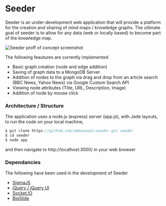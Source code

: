 # Seeder 

Seeder is an under-development web application that will provide a platform for the creation and sharing of mind maps / knowledge graphs. The ultimate goal of seeder is to allow for any data (web or locally based) to become part of the knowledge map.

![Seeder proff of concept screenshot](http://i.imgur.com/ot9Tct6.png)

The following feautures are currently implemented

 * Basic graph creation (node and edge addition)
 * Saving of graph data to a MongoDB Server
 * Addition of nodes to the graph via drag and drop from an article search (BBC News, Yahoo News) via Google Custom Search API
 * Viewing node attributes (Title, URL, Description, Image)
 * Addition of node by mouse click
 
### Architecture / Structure

The application uses a node.js (express) server (app.js), with Jade layouts, to run the code on your local machine, 

```javascript
$ git clone https://github.com/ammanvedi/seeder.git seeder
$ cd seeder
$ node app
```
and then navigate to http://localhost:3000/ in your web browser

### Dependancies

The following have been used in the development of Seeder

* [SigmaJS](https://github.com/jacomyal/sigma.js/)
* [jQuery / jQuery UI](https://github.com/jquery/jquery)
* [Socket.IO](https://github.com/learnboost/socket.io)
* [BigSlide](https://github.com/ascott1/bigSlide.js)
